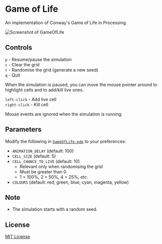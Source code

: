 # Game of Life
An implementation of Conway's Game of Life in Processing.

![Screenshot of GameOfLife](https://github.com/adjl/GameOfLife/raw/master/screenshot.png)

## Controls
`p` - Resume/pause the simulation  
`c` - Clear the grid  
`r` - Randomise the grid (generate a new seed)  
`q` - Quit

When the simulation is paused, you can move the mouse pointer around to highlight cells and to add/kill live ones.

`left-click` - Add live cell  
`right-click` - Kill cell

Mouse events are ignored when the simulation is running.

## Parameters
Modify the following in [`GameOfLife.pde`](https://github.com/adjl/GameOfLife/raw/master/GameOfLife.pde) to your preferences:
- `ANIMATION_DELAY` (default: 100)
- `CELL_SIZE` (default: 5)
- `CELL_CHANCE_TO_LIVE` (default: 10)
  - Relevant only when randomising the grid
  - Must be greater than 0
  - 1 = 100%, 2 = 50%, 4 = 25%, etc.
- `COLOURS` (default: red, green, blue, cyan, magenta, yellow)

## Note
- The simulation starts with a random seed.

## License
[MIT License](https://github.com/adjl/GameOfLife/raw/master/LICENSE)
